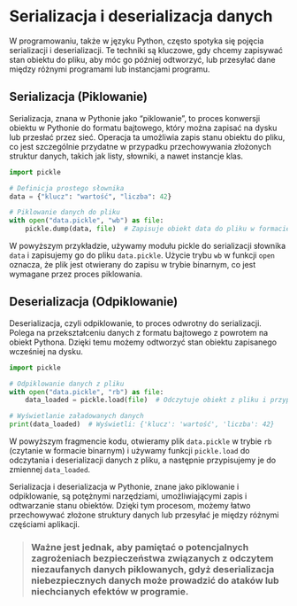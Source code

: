 # Serializacja i deserializacja danych

W programowaniu, także w języku Python, często spotyka się pojęcia serializacji i deserializacji. Te techniki są kluczowe, gdy chcemy zapisywać stan obiektu do pliku, aby móc go później odtworzyć, lub przesyłać dane między różnymi programami lub instancjami programu. 

## Serializacja (Piklowanie)
Serializacja, znana w Pythonie jako “piklowanie”, to proces konwersji obiektu w Pythonie do formatu bajtowego, który można zapisać na dysku lub przesłać przez sieć. Operacja ta umożliwia zapis stanu obiektu do pliku, co jest szczególnie przydatne w przypadku przechowywania złożonych struktur danych, takich jak listy, słowniki, a nawet instancje klas.

```python
import pickle

# Definicja prostego słownika
data = {"klucz": "wartość", "liczba": 42}

# Piklowanie danych do pliku
with open("data.pickle", "wb") as file:
    pickle.dump(data, file)  # Zapisuje obiekt data do pliku w formacie pickle
```

W powyższym przykładzie, używamy modułu pickle do serializacji słownika `data` i zapisujemy go do pliku `data.pickle`. Użycie trybu `wb` w funkcji `open` oznacza, że plik jest otwierany do zapisu w trybie binarnym, co jest wymagane przez proces piklowania.

## Deserializacja (Odpiklowanie)
Deserializacja, czyli odpiklowanie, to proces odwrotny do serializacji. Polega na przekształceniu danych z formatu bajtowego z powrotem na obiekt Pythona. Dzięki temu możemy odtworzyć stan obiektu zapisanego wcześniej na dysku.

```python
import pickle

# Odpiklowanie danych z pliku
with open("data.pickle", "rb") as file:
    data_loaded = pickle.load(file)  # Odczytuje obiekt z pliku i przypisuje do zmiennej data_loaded

# Wyświetlanie załadowanych danych
print(data_loaded)  # Wyświetli: {'klucz': 'wartość', 'liczba': 42}
```

W powyższym fragmencie kodu, otwieramy plik `data.pickle` w trybie `rb` (czytanie w formacie binarnym) i używamy funkcji `pickle.load` do odczytania i deserializacji danych z pliku, a następnie przypisujemy je do zmiennej `data_loaded`.




Serializacja i deserializacja w Pythonie, znane jako piklowanie i odpiklowanie, są potężnymi narzędziami, umożliwiającymi zapis i odtwarzanie stanu obiektów. Dzięki tym procesom, możemy łatwo przechowywać złożone struktury danych lub przesyłać je między różnymi częściami aplikacji.
> ### Ważne jest jednak, aby pamiętać o potencjalnych zagrożeniach bezpieczeństwa związanych z odczytem niezaufanych danych piklowanych, gdyż deserializacja niebezpiecznych danych może prowadzić do ataków lub niechcianych efektów w programie.
